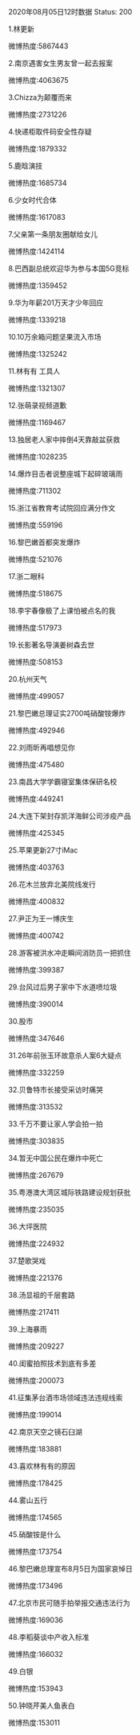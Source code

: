 2020年08月05日12时数据
Status: 200

1.林更新

微博热度:5867443

2.南京遇害女生男友曾一起去报案

微博热度:4063675

3.Chizza为颠覆而来

微博热度:2731226

4.快递柜取件码安全性存疑

微博热度:1879332

5.鹿晗演技

微博热度:1685734

6.少女时代合体

微博热度:1617083

7.父亲第一条朋友圈献给女儿

微博热度:1424114

8.巴西副总统欢迎华为参与本国5G竞标

微博热度:1359452

9.华为年薪201万天才少年回应

微博热度:1339218

10.10万余箱问题坚果流入市场

微博热度:1325242

11.林有有 工具人

微博热度:1321307

12.张萌录视频道歉

微博热度:1169467

13.独居老人家中摔倒4天靠敲盆获救

微博热度:1028235

14.爆炸目击者说整座城下起碎玻璃雨

微博热度:711302

15.浙江省教育考试院回应满分作文

微博热度:559196

16.黎巴嫩首都突发爆炸

微博热度:521076

17.浙二眼科

微博热度:518675

18.李宇春像极了上课怕被点名的我

微博热度:517973

19.长影著名导演姜树森去世

微博热度:508153

20.杭州天气

微博热度:499057

21.黎巴嫩总理证实2700吨硝酸铵爆炸

微博热度:492946

22.刘雨昕再唱想见你

微博热度:475480

23.南昌大学学霸寝室集体保研名校

微博热度:449241

24.大连下架封存凯洋海鲜公司涉疫产品

微博热度:425345

25.苹果更新27寸iMac

微博热度:403763

26.花木兰放弃北美院线发行

微博热度:400832

27.尹正为王一博庆生

微博热度:400742

28.游客被洪水冲走瞬间消防员一把抓住

微博热度:399387

29.台风过后男子家中下水道喷垃圾

微博热度:390014

30.股市

微博热度:347646

31.26年前张玉环故意杀人案6大疑点

微博热度:332259

32.贝鲁特市长接受采访时痛哭

微博热度:313532

33.千万不要让家人学会拍一拍

微博热度:303835

34.暂无中国公民在爆炸中死亡

微博热度:267679

35.粤港澳大湾区城际铁路建设规划获批

微博热度:235035

36.大坪医院

微博热度:224932

37.楚歌哭戏

微博热度:221376

38.汤显祖的千层套路

微博热度:217411

39.上海暴雨

微博热度:209227

40.闺蜜拍照技术到底有多差

微博热度:200073

41.征集茅台酒市场领域违法违规线索

微博热度:199014

42.南京天空之镜石臼湖

微博热度:183881

43.喜欢林有有的原因

微博热度:178425

44.雾山五行

微博热度:174565

45.硝酸铵是什么

微博热度:173754

46.黎巴嫩总理宣布8月5日为国家哀悼日

微博热度:173496

47.北京市民可随手拍举报交通违法行为

微博热度:169036

48.李稻葵谈中产收入标准

微博热度:166032

49.白银

微博热度:153943

50.钟晓芹美人鱼表白

微博热度:153011

